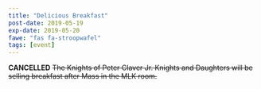 ```yaml
---
title: "Delicious Breakfast"
post-date: 2019-05-19
exp-date: 2019-05-20
fawe: "fas fa-stroopwafel"
tags: [event]
---
```

<b class="text-danger">CANCELLED</b> ~~The Knights of Peter Claver Jr. Knights and Daughters will be selling breakfast after Mass in the MLK room.~~